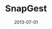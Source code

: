 ---
layout: post
title:  "SnapGest"
date:   2013-07-01
categories: Projects
at: Dharmsinh Desai University
permalink: /projects/snapgest
---